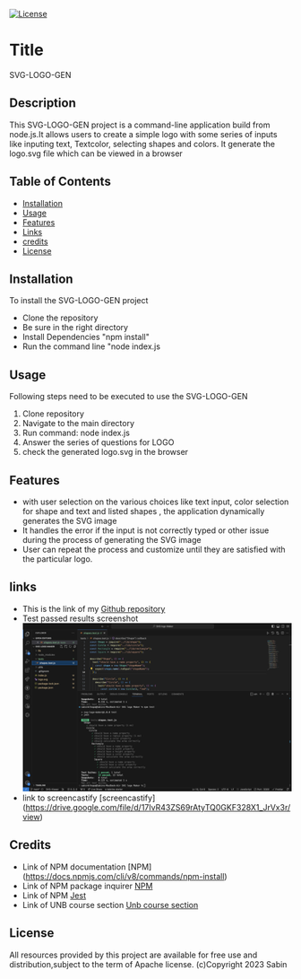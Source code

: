
  [![License](https://img.shields.io/badge/License-Apache_2.0-blue.svg)](https://opensource.org/licenses/Apache-2.0)
  # Title
 SVG-LOGO-GEN
  
  ## Description
  This SVG-LOGO-GEN project is a command-line application build from node.js.It allows users to create a simple logo with some series of inputs like inputing text, Textcolor, selecting shapes and colors. It generate the logo.svg file which can be viewed in a browser

  
  ## Table of Contents
  
  - [Installation](#Installation)
  - [Usage](#usage)
  - [Features](#features)
  - [Links](#links)
  - [credits](#credits)
  - [License](#license)
  
  ## Installation
  To install the SVG-LOGO-GEN project
  - Clone the repository
  - Be sure in the right directory
  - Install Dependencies "npm install"
  - Run the command line "node index.js

  ## Usage
   Following steps need to be executed to use the SVG-LOGO-GEN
  1. Clone repository
  2. Navigate to the main directory
  3. Run command: node index.js 
  4. Answer the series of questions for LOGO
  5. check the generated logo.svg in the browser

  ## Features
  - with user selection on the various choices like text input, color selection for shape and text and listed shapes , the application dynamically generates the SVG image 
  - It handles the error if the input is not correctly typed or other issue during the process of generating the SVG image
  - User can repeat the process and customize until they are satisfied with the particular logo.

  ## links

  - This is the link of my [Github repository](https://github.com/Sabinkthapa/SVG-LOGO-GEN)
  - Test passed results screenshot ![SVG-LOGO-GEN](./utils/IMAGE/test.png)
  - link to screencastify [screencastify] (https://drive.google.com/file/d/17IvR43ZS69rAtyTQ0GKF328X1_JrVx3r/view)

  ## Credits
  - Link of NPM documentation [NPM] (https://docs.npmjs.com/cli/v8/commands/npm-install)
  - Link of NPM package inquirer [NPM](https://www.npmjs.com/package/inquirer/v/8.2.4)
  - Link of NPM [Jest](https://jestjs.io/)
  - Link of UNB course section [Unb course section](https://courses.bootcampspot.com)

  ## License
   All resources provided by this project are available for free use and distribution,subject to the term of Apache license.
                                                (c)Copyright 2023 Sabin



